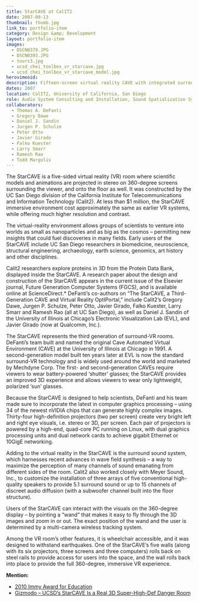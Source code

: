 ```yaml
---
title: StarCAVE at CalIT2
date: 2007-09-13
thumbnail: thumb.jpg
link_to: portfolio-item
category: Design &amp; Development
layout: portfolio-item
images:
  - DSCN0379.JPG
  - DSCN0393.JPG
  - tours3.jpg
  - ucsd_chei_toolbox_vr_starcave.jpg
  - ucsd_chei_toolbox_vr_starcave_model.jpg
herovimeoid:
description: Fifteen-screen virtual reality CAVE with integrated surround sound.
dates: 2007
location: CalIT2, University of California, San Diego
role: Audio System Consulting and Installation, Sound Spatialization System Design and Development
collaborators:
  - Thomas A. DeFanti
  - Gregory Dawe
  - Daniel J. Sandin
  - Jurgen P. Schulze
  - Peter Otto
  - Javier Girado
  - Falko Kuester
  - Larry Smarr
  - Ramesh Rao
  - Todd Margolis
---
```

The StarCAVE is a five-sided virtual reality (VR) room where scientific models and animations are projected in stereo on 360-degree screens surrounding the viewer, and onto the floor as well. It was constructed by the UC San Diego division of the California Institute for Telecommunications and Information Technology (Calit2). At less than $1 million, the StarCAVE immersive environment cost approximately the same as earlier VR systems, while offering much higher resolution and contrast.

The virtual-reality environment allows groups of scientists to venture into worlds as small as nanoparticles and as big as the cosmos &#8211; permitting new insights that could fuel discoveries in many fields. Early users of the StarCAVE include UC San Diego researchers in biomedicine, neuroscience, structural engineering, archaeology, earth science, genomics, art history and other disciplines.

Calit2 researchers explore proteins in 3D from the Protein Data Bank, displayed inside the StarCAVE. A research paper about the design and construction of the StarCAVE appears in the current issue of the Elsevier journal, Future Generation Computer Systems (FGCS), and is available online at ScienceDirect.* DeFanti&#8217;s co-authors on &#8220;The StarCAVE, a Third-Generation CAVE and Virtual Reality OptIPortal,&#8221; include Calit2&#8217;s Gregory Dawe, Jurgen P. Schulze, Peter Otto, Javier Girado, Falko Kuester, Larry Smarr and Ramesh Rao (all at UC San Diego), as well as Daniel J. Sandin of the University of Illinois at Chicago&#8217;s Electronic Visualization Lab (EVL), and Javier Girado (now at Qualcomm, Inc.).

The StarCAVE represents the third generation of surround-VR rooms. DeFanti&#8217;s team built and named the original Cave Automated Virtual Environment (CAVE) at the University of Illinois at Chicago in 1991. A second-generation model built ten years later at EVL is now the standard surround-VR technology and is widely used around the world and marketed by Mechdyne Corp. The first- and second-generation CAVEs require viewers to wear battery-powered &#8216;shutter&#8217; glasses; the StarCAVE provides an improved 3D experience and allows viewers to wear only lightweight, polarized &#8216;sun&#8217; glasses.

Because the StarCAVE is designed to help scientists, DeFanti and his team made sure to incorporate the latest in computer graphics processing &#8211; using 34 of the newest nVIDIA chips that can generate highly complex images. Thirty-four high-definition projectors (two per screen) create very bright left and right eye visuals, i.e. stereo or 3D, per screen. Each pair of projectors is powered by a high-end, quad-core PC running on Linux, with dual graphics processing units and dual network cards to achieve gigabit Ethernet or 10GigE networking.

Adding to the virtual reality in the StarCAVE is the surround sound system, which harnesses recent advances in wave field synthesis &#8211; a way to maximize the perception of many channels of sound emanating from different sides of the room. Calit2 also worked closely with Meyer Sound, Inc., to customize the installation of three arrays of five conventional high-quality speakers to provide 5.1 surround sound or up to 15 channels of discreet audio diffusion (with a subwoofer channel built into the floor structure).

Users of the StarCAVE can interact with the visuals on the 360-degree display &#8211; by pointing a &#8220;wand&#8221; that makes it easy to fly through the 3D images and zoom in or out. The exact position of the wand and the user is determined by a multi-camera wireless tracking system.

Among the VR room&#8217;s other features, it is wheelchair accessible, and it was designed to withstand earthquakes. One of the StarCAVE&#8217;s five walls (along with its six projectors, three screens and three computers) rolls back on steel rails to provide access for users into the space, and the wall rolls back into place to provide the full 360-degree, immersive VR experience.


**Mention:**

  * [2010 Immy Award for Education](http://www.immersivetech.org/academic/immersivetech-summit-2010-immersivetech-immy-awards)
  * [Gizmodo &#8211; UCSD’s StarCAVE Is a Real 3D Super-High-Def Danger Room](http://gizmodo.com/5052552/ucsds-starcave-is-a-real-3d-super+high+def-danger-room)
